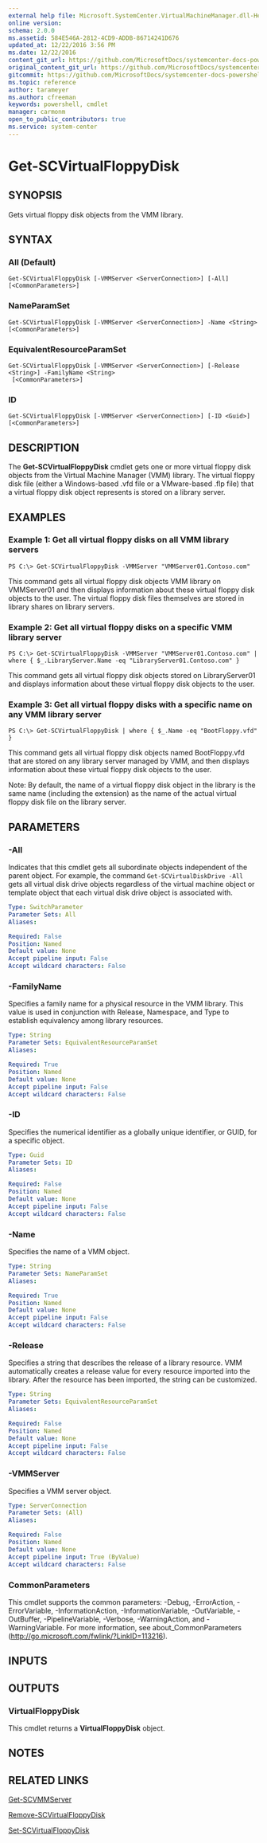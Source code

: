 ```yaml
---
external help file: Microsoft.SystemCenter.VirtualMachineManager.dll-Help.xml
online version: 
schema: 2.0.0
ms.assetid: 584E546A-2812-4CD9-ADDB-86714241D676
updated_at: 12/22/2016 3:56 PM
ms.date: 12/22/2016
content_git_url: https://github.com/MicrosoftDocs/systemcenter-docs-powershell/blob/live/systemcenter-cmdlets/SystemCenter2016/VirtualMachineManager/vlatest/Get-SCVirtualFloppyDisk.md
original_content_git_url: https://github.com/MicrosoftDocs/systemcenter-docs-powershell/blob/live/systemcenter-cmdlets/SystemCenter2016/VirtualMachineManager/vlatest/Get-SCVirtualFloppyDisk.md
gitcommit: https://github.com/MicrosoftDocs/systemcenter-docs-powershell/blob/96e5647587661652225fbdd2c797cd4d59d542bc/systemcenter-cmdlets/SystemCenter2016/VirtualMachineManager/vlatest/Get-SCVirtualFloppyDisk.md
ms.topic: reference
author: tarameyer
ms.author: cfreeman
keywords: powershell, cmdlet
manager: carmonm
open_to_public_contributors: true
ms.service: system-center
---
```


# Get-SCVirtualFloppyDisk

## SYNOPSIS
Gets virtual floppy disk objects from the VMM library.

## SYNTAX

### All (Default)
```
Get-SCVirtualFloppyDisk [-VMMServer <ServerConnection>] [-All] [<CommonParameters>]
```

### NameParamSet
```
Get-SCVirtualFloppyDisk [-VMMServer <ServerConnection>] -Name <String> [<CommonParameters>]
```

### EquivalentResourceParamSet
```
Get-SCVirtualFloppyDisk [-VMMServer <ServerConnection>] [-Release <String>] -FamilyName <String>
 [<CommonParameters>]
```

### ID
```
Get-SCVirtualFloppyDisk [-VMMServer <ServerConnection>] [-ID <Guid>] [<CommonParameters>]
```

## DESCRIPTION
The **Get-SCVirtualFloppyDisk** cmdlet gets one or more virtual floppy disk objects from the Virtual Machine Manager (VMM) library.
The virtual floppy disk file (either a Windows-based .vfd file or a VMware-based .flp file) that a virtual floppy disk object represents is stored on a library server.

## EXAMPLES

### Example 1: Get all virtual floppy disks on all VMM library servers
```
PS C:\> Get-SCVirtualFloppyDisk -VMMServer "VMMServer01.Contoso.com"
```

This command gets all virtual floppy disk objects VMM library on VMMServer01 and then displays information about these virtual floppy disk objects to the user.
The virtual floppy disk files themselves are stored in library shares on library servers.

### Example 2: Get all virtual floppy disks on a specific VMM library server
```
PS C:\> Get-SCVirtualFloppyDisk -VMMServer "VMMServer01.Contoso.com" | where { $_.LibraryServer.Name -eq "LibraryServer01.Contoso.com" }
```

This command gets all virtual floppy disk objects stored on LibraryServer01 and displays information about these virtual floppy disk objects to the user.

### Example 3: Get all virtual floppy disks with a specific name on any VMM library server
```
PS C:\> Get-SCVirtualFloppyDisk | where { $_.Name -eq "BootFloppy.vfd" }
```

This command gets all virtual floppy disk objects named BootFloppy.vfd that are stored on any library server managed by VMM, and then displays information about these virtual floppy disk objects to the user.

Note: By default, the name of a virtual floppy disk object in the library is the same name (including the extension) as the name of the actual virtual floppy disk file on the library server.

## PARAMETERS

### -All
Indicates that this cmdlet gets all subordinate objects independent of the parent object.
For example, the command `Get-SCVirtualDiskDrive -All` gets all virtual disk drive objects regardless of the virtual machine object or template object that each virtual disk drive object is associated with.

```yaml
Type: SwitchParameter
Parameter Sets: All
Aliases: 

Required: False
Position: Named
Default value: None
Accept pipeline input: False
Accept wildcard characters: False
```

### -FamilyName
Specifies a family name for a physical resource in the VMM library.
This value is used in conjunction with Release, Namespace, and Type to establish equivalency among library resources.

```yaml
Type: String
Parameter Sets: EquivalentResourceParamSet
Aliases: 

Required: True
Position: Named
Default value: None
Accept pipeline input: False
Accept wildcard characters: False
```

### -ID
Specifies the numerical identifier as a globally unique identifier, or GUID, for a specific object.

```yaml
Type: Guid
Parameter Sets: ID
Aliases: 

Required: False
Position: Named
Default value: None
Accept pipeline input: False
Accept wildcard characters: False
```

### -Name
Specifies the name of a VMM object.

```yaml
Type: String
Parameter Sets: NameParamSet
Aliases: 

Required: True
Position: Named
Default value: None
Accept pipeline input: False
Accept wildcard characters: False
```

### -Release
Specifies a string that describes the release of a library resource.
VMM automatically creates a release value for every resource imported into the library.
After the resource has been imported, the string can be customized.

```yaml
Type: String
Parameter Sets: EquivalentResourceParamSet
Aliases: 

Required: False
Position: Named
Default value: None
Accept pipeline input: False
Accept wildcard characters: False
```

### -VMMServer
Specifies a VMM server object.

```yaml
Type: ServerConnection
Parameter Sets: (All)
Aliases: 

Required: False
Position: Named
Default value: None
Accept pipeline input: True (ByValue)
Accept wildcard characters: False
```

### CommonParameters
This cmdlet supports the common parameters: -Debug, -ErrorAction, -ErrorVariable, -InformationAction, -InformationVariable, -OutVariable, -OutBuffer, -PipelineVariable, -Verbose, -WarningAction, and -WarningVariable. For more information, see about_CommonParameters (http://go.microsoft.com/fwlink/?LinkID=113216).

## INPUTS

## OUTPUTS

### VirtualFloppyDisk
This cmdlet returns a **VirtualFloppyDisk** object.

## NOTES

## RELATED LINKS

[Get-SCVMMServer](xref:SystemCenter2016/VirtualMachineManager/vlatest/Get-SCVMMServer.md)

[Remove-SCVirtualFloppyDisk](xref:SystemCenter2016/VirtualMachineManager/vlatest/Remove-SCVirtualFloppyDisk.md)

[Set-SCVirtualFloppyDisk](xref:SystemCenter2016/VirtualMachineManager/vlatest/Set-SCVirtualFloppyDisk.md)

